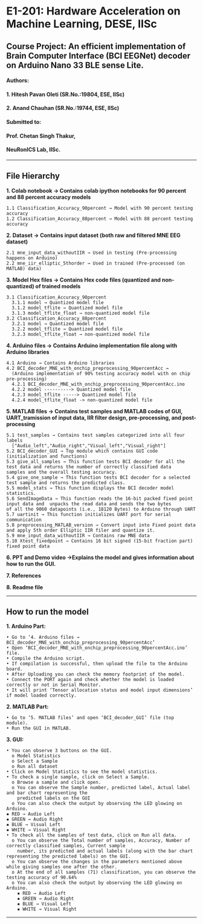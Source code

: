 # E1-201: Hardware Acceleration on Machine Learning, DESE, IISc

## Course Project: An efficient implementation of Brain Computer Interface (BCI EEGNet) decoder on Arduino Nano 33 BLE sense Lite.

#### Authors:
####   1. Hitesh Pavan Oleti (SR.No.:19804, ESE, IISc)
####   2. Anand Chauhan (SR.No.:19744, ESE, IISc)
#### Submitted to:
#### Prof. Chetan Singh Thakur,
#### NeuRonICS Lab, IISc.

---


## File Hierarchy
**1. Colab notebook → Contains colab ipython notebooks for 90 percent and 88 percent accuracy models**

    1.1 Classification_Accuracy_90percent → Model with 90 percent testing accuracy
    1.2 Classification_Accuracy_88percent → Model with 88 percent testing accuracy
**2. Dataset → Contains input dataset (both raw and filtered MNE EEG dataset)**

    2.1 mne_input_data_withoutIIR → Used in testing (Pre-processing happens on Arduino)
    2.2 mne_iir_elliptic_5thorder → Used in trained (Pre-processed (on MATLAB) data)
**3. Model Hex files → Contains Hex code files (quantized and non-quantized) of trained models**

    3.1 Classification_Accuracy_90percent
      3.1.1 model → Quantized model file
      3.1.2 model_tflite → Quantized model file
      3.1.3 model_tflite_float → non-quantized model file
    3.2 Classification_Accuracy_88percent
      3.2.1 model → Quantized model file
      3.2.2 model_tflite → Quantized model file
      3.2.3 model_tflite_float → non-quantized model file

**4. Arduino files → Contains Arduino implementation file along with Arduino libraries**

    4.1 Arduino → Contains Arduino libraries  
    4.2 BCI_decoder_MNE_with_onchip_preprocessing_90percentAcc → 
      (Arduino implementation of 90% testing accuracy model with on chip pre-processing)      
      4.2.1 BCI_decoder_MNE_with_onchip_preprocessing_90percentAcc.ino 
      4.2.2 model ----------> Quantized model file    
      4.2.3 model_tflite -----> Quantized model file
      4.2.4 model_tflite_float -> non-quantized model file

**5. MATLAB files → Contains test samples and MATLAB codes of GUI, UART_tramission of input data, IIR filter design, pre-processing, and post-processing**

    5.1 test_samples → Contains test samples categorized into all four labels 
      ["Audio_left","Audio_right","Visual_left","Visual_right"]
    5.2 BCI_decoder_GUI → Top module which contains GUI code (initialization and functions)
    5.3 give_all_samples → This function tests BCI decoder for all the test data and returns the number of correctly classified data 
    samples and the overall testing accuracy. 
    5.4 give_one_sample → This function tests BCI decoder for a selected test sample and returns the predicted class.
    5.5 model_stats → This function displays the BCI decoder model statistics.
    5.6 SendImageData → This function reads the 16-bit packed fixed point input data and  unpacks the read data and sends the two bytes
    of all the 9060 datapoints (i.e., 18120 Bytes) to Arduino through UART
    5.7 uartinit → This function initializes UART port for serial communication
    5.8 preprocessing_MATLAB_version → Convert input into Fixed point data and apply 5th order Elliptic IIR filer and quantize it.
    5.9 mne_input_data_withoutIIR → Contains raw MNE data
    5.10 Xtest_fixedpoint → Contains 16 bit signed (15-bit fraction part) fixed point data 

**6. PPT and Demo video →Explains the model and gives information about how to run the GUI.**

**7. References**

**8. Readme file**

---

## How to run the model

**1. Arduino Part:**

    • Go to ‘4. Arduino files → BCI_decoder_MNE_with_onchip_preprocessing_90percentAcc’
    • Open ‘BCI_decoder_MNE_with_onchip_preprocessing_90percentAcc.ino’ file.
    • Compile the Arduino script. 
    • If compilation is successful, then upload the file to the Arduino board. 
    • After Uploading you can check the memory footprint of the model.
    • Connect the PORT again and check whether the model is loaded correctly or not in Serial Monitor. 
    • It will print ‘Tensor allocation status and model input dimensions’ if model loaded correctly.

**2. MATLAB Part:**

    • Go to ‘5. MATLAB files’ and open ‘BCI_decoder_GUI’ file (top module).
    • Run the GUI in MATLAB.

**3. GUI:**

    • You can observe 3 buttons on the GUI.
      o Model Statistics
      o Select a Sample
      o Run all dataset
    • Click on Model Statistics to see the model statistics.
    • To check a single sample, click on Select a Sample. 
      o Browse a sample and click open.
      o You can observe the Sample number, predicted label, Actual label and bar chart representing the 
        predicted labels on the GUI
      o You can also check the output by observing the LED glowing on Arduino.
    ▪ RED → Audio Left
    ▪ GREEN → Audio Right
    ▪ BLUE → Visual Left
    ▪ WHITE → Visual Right
    • To check all the samples of test data, click on Run all data.
      o You can observe the Total number of samples, Accuracy, Number of correctly classified samples, Current sample 
        number, its predicted and actual labels (along with the bar chart representing the predicted labels) on the GUI.
      o You can observe the changes in the parameters mentioned above while giving samples one after the other.
      o At the end of all samples (71) classification, you can observe the testing accuracy of 90.64%
      o You can also check the output by observing the LED glowing on Arduino.
        ▪ RED → Audio Left
        ▪ GREEN → Audio Right
        ▪ BLUE → Visual Left
        ▪ WHITE → Visual Right

---
